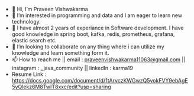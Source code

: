 - 👋 Hi, I’m Praveen Vishwakarma
- 👀 I’m interested in programming and data and I am eager to learn new technology.
- 🌱 I have almost 2 years of experiance in Software development. I have good knowledge in spring boot, kafka, redis, prometheus, grafana, elastic search etc.
- 💞️ I’m looking to collaborate on any thing where i can utilize my knowledge and learn something form it. 
- 📫 How to reach me || email : praveenvishwakarma11063@gmail.com || instagram : _java_community || linkedIn : karma19
- Resume Link : https://docs.google.com/document/d/1tArvczKWGwzQ5yokFVY9ebAgE5yQlekz6M8TwIT8xxc/edit?usp=sharing

<!---
karma-19/karma-19 is a ✨ special ✨ repository because its `README.md` (this file) appears on your GitHub profile.
You can click the Preview link to take a look at your changes.
--->
